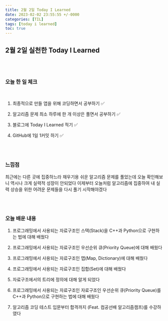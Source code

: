 ```yaml
---
title: 2월 2일 Today I Learned
date: 2023-02-02 23:55:55 +/-0000
categories: [TIL]
tags: [today i learned]
toc: true
---
```


## 2월 2일 실천한 Today I Learned

<br><br>



### 오늘 한 일 체크
<br>

1. 최종적으로 만들 앱을 위해 코딩하면서 공부하기 ✅

2. 알고리즘 문제 최소 하루에 한 개 이상은 풀면서 공부하기 ✅

3. 블로그에 Today I Learned 적기 ✅

4. GitHub에 1일 1커밋 하기 ✅

<br><br>

### 느낌점

최근에는 다른 곳에 집중하느라 채우기용 쉬운 알고리즘 문제를 풀었는데 오늘 확인해보니 역시나 크게 실력적 성장이 안되었다 이제부터 오늘처럼 알고리즘에 집중하여 내 실력 상승을 위한 어려운 문제들을 다시 풀기 시작해야겠다

<br><br>

### 오늘 배운 내용

1. 프로그래밍에서 사용되는 자료구조인 스택(Stack)을 C++과 Python으로 구현하는 법에 대해 배웠다

1. 프로그래밍에서 사용되는 자료구조인 우선순위 큐(Priority Queue)에 대해 배웠다

1. 프로그래밍에서 사용되는 자료구조인 맵(Map, Dictionary)에 대해 배웠다

1. 프로그래밍에서 사용되는 자료구조인 집합(Set)에 대해 배웠다

1. 자료구조에서의 트리에 정의에 대해 알게 되었다

1. 프로그래밍에서 사용되는 자료구조인 자료구조인 우선순위 큐(Priority Queue)를 C++과 Python으로 구현하는 법에 대해 배웠다 

1. 알고리즘 코딩 테스트 입문부터 합격까지 (Feat. 컴공선배 알고리즘캠프)를 수강하였다